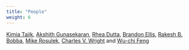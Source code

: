 ```yaml
---
title: "People"
weight: 6
---
```


[Kimia Tajik](https://kimiatajik.com/), [Akshith Gunasekaran](https://akshithg.github.io/), [Rhea Dutta](https://www.linkedin.com/in/rhea-dutta/), [Brandon Ellis](https://b-mp-e.github.io/), [Rakesh B. Bobba](https://eecs.oregonstate.edu/people/bobba-rakesh), [Mike Rosulek](http://web.engr.oregonstate.edu/~rosulekm/), [Charles V. Wright](https://web.cecs.pdx.edu/~cvwright/) and [Wu-chi Feng](http://web.cecs.pdx.edu/~wuchi/)
